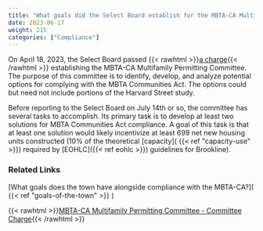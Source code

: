 ```yaml
---
title: "What goals did the Select Board establish for the MBTA-CA Multifamily Permitting Committee?"
date: 2023-06-17
weight: 215
categories: ["Compliance"]
---
```

On April 18, 2023, the Select Board passed {{< rawhtml >}}<a href="https://meetings.brooklinema.gov/OnBaseAgendaOnline/Documents/ViewDocument/4-18-23%20MBTA-CA%20MULTIFAMILY%20PERMITTING%20COMMITTEE%20CHARGE.DOCX.pdf?meetingId=1543&documentType=Minutes&itemId=41716&publishId=28226&isSection=false" target="_new">a charge</a>{{< /rawhtml >}} establishing the MBTA-CA Multifamily Permitting Committee. The purpose of this committee is to identify, develop, and analyze potential options for complying with the MBTA Communities Act. The options could but need not include portions of the Harvard Street study. 

Before reporting to the Select Board on July 14th or so, the committee has several tasks to accomplish. Its primary task is to develop at least two solutions for MBTA Communities Act compliance. A goal of this task is that at least one solution would likely incentivize at least 699 net new housing units constructed (10% of the theoretical [capacity]( {{< ref "capacity-use" >}}) required by [EOHLC]({{< ref eohlc >}}) guidelines for Brookline).

### Related Links

[What goals does the town have alongside compliance with the MBTA-CA?]( {{< ref "goals-of-the-town" >}} )

{{< rawhtml >}}<a href="https://meetings.brooklinema.gov/OnBaseAgendaOnline/Documents/ViewDocument/4-18-23%20MBTA-CA%20MULTIFAMILY%20PERMITTING%20COMMITTEE%20CHARGE.DOCX.pdf?meetingId=1543&documentType=Minutes&itemId=41716&publishId=28226&isSection=false" target="_new">MBTA-CA Multifamily Permitting Committee - Committee Charge</a>{{< /rawhtml >}}

